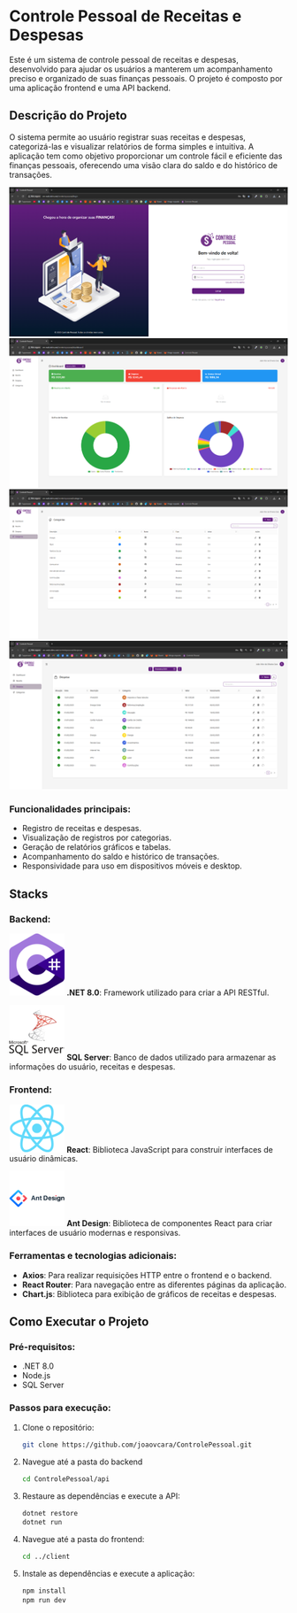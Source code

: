 # Controle Pessoal de Receitas e Despesas

Este é um sistema de controle pessoal de receitas e despesas, desenvolvido para ajudar os usuários a manterem um acompanhamento preciso e organizado de suas finanças pessoais. O projeto é composto por uma aplicação frontend e uma API backend.

## Descrição do Projeto

O sistema permite ao usuário registrar suas receitas e despesas, categorizá-las e visualizar relatórios de forma simples e intuitiva. A aplicação tem como objetivo proporcionar um controle fácil e eficiente das finanças pessoais, oferecendo uma visão clara do saldo e do histórico de transações.

<img alt="sistema" src="https://github.com/joaovcara/ControlePessoal/blob/main/image/project/web-login.png?raw=true" height="auto"/>
<img alt="sistema" src="https://github.com/joaovcara/ControlePessoal/blob/main/image/project/web-dashboard.png?raw=true" height="auto"/>
<img alt="sistema" src="https://github.com/joaovcara/ControlePessoal/blob/main/image/project/web-categoria.png?raw=true" height="auto"/>
<img alt="sistema" src="https://github.com/joaovcara/ControlePessoal/blob/main/image/project/web-despesa.png?raw=true" height="auto"/>

### Funcionalidades principais:
- Registro de receitas e despesas.
- Visualização de registros por categorias.
- Geração de relatórios gráficos e tabelas.
- Acompanhamento do saldo e histórico de transações.
- Responsividade para uso em dispositivos móveis e desktop.

## Stacks
### Backend:
<img alt="CSharp" src="https://github.com/joaovcara/ControlePessoal/blob/main/image/project/csharp.png?raw=true" height="auto" width="100px"/>  **.NET 8.0**: Framework utilizado para criar a API RESTful.

<img alt="sql" src="https://github.com/joaovcara/ControlePessoal/blob/main/image/project/sql.png?raw=true" height="auto" width="100px"/>  **SQL Server**: Banco de dados utilizado para armazenar as informações do usuário, receitas e despesas.

### Frontend:
<img alt="react" src="https://github.com/joaovcara/ControlePessoal/blob/main/image/project/react.png?raw=true" height="auto" width="100px"/>  **React**: Biblioteca JavaScript para construir interfaces de usuário dinâmicas.

<img alt="antd" src="https://github.com/joaovcara/ControlePessoal/blob/main/image/project/antd.png?raw=true" height="auto" width="100px"/>  **Ant Design**: Biblioteca de componentes React para criar interfaces de usuário modernas e responsivas.

### Ferramentas e tecnologias adicionais:
- **Axios**: Para realizar requisições HTTP entre o frontend e o backend.
- **React Router**: Para navegação entre as diferentes páginas da aplicação.
- **Chart.js**: Biblioteca para exibição de gráficos de receitas e despesas.

## Como Executar o Projeto

### Pré-requisitos:
- .NET 8.0
- Node.js
- SQL Server

### Passos para execução:
1. Clone o repositório:
   ```bash
   git clone https://github.com/joaovcara/ControlePessoal.git
2. Navegue até a pasta do backend
   ```bash
   cd ControlePessoal/api
3. Restaure as dependências e execute a API:
   ```bash
   dotnet restore
   dotnet run
4. Navegue até a pasta do frontend:
   ```bash
   cd ../client
5. Instale as dependências e execute a aplicação:
   ```bash
   npm install
   npm run dev

